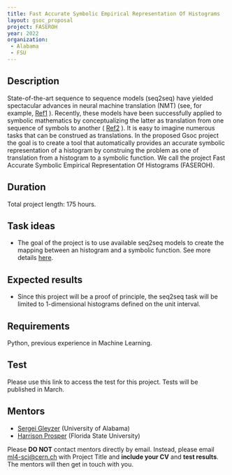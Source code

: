 ```yaml
---
title: Fast Accurate Symbolic Empirical Representation Of Histograms
layout: gsoc_proposal
project: FASEROH
year: 2022
organization:
 - Alabama
 - FSU
---
```


## Description

State-of-the-art sequence to sequence models (seq2seq) have yielded spectacular advances in neural machine translation (NMT) (see, for example, [Ref1](https://arxiv.org/pdf/1912.02047.pdf) ). Recently, these models have been successfully applied to  symbolic mathematics by conceptualizing the latter as  translation from one sequence of symbols to another ( [Ref2](https://arxiv.org/abs/1912.01412) ). It is easy to imagine numerous tasks that can be construed as translations. In the proposed Gsoc project the goal is to create a tool that automatically provides an accurate symbolic representation of a histogram by construing the problem as one of translation from a histogram to a symbolic function. We call the project Fast Accurate Symbolic Empirical Representation Of Histograms (FASEROH).

## Duration

Total project length: 175 hours.

## Task ideas
  * The goal of the project is to use available seq2seq models to create the mapping between an histogram and a symbolic function. See more details [here](https://ml4sci.org/assets/faseroh.pdf).


## Expected results
  * Since this project will be a proof of principle, the seq2seq task will be limited to 1-dimensional histograms defined on the unit interval.
   
## Requirements 
Python, previous experience in Machine Learning. 

## Test

Please use this link to access the test for this project. Tests will be published in March.


## Mentors
  * [Sergei Gleyzer](mailto:ml4-sci@cern.ch) (University of Alabama)
  * [Harrison Prosper](mailto:ml4-sci@cern.ch) (Florida State University)


Please **DO NOT** contact mentors directly by email. Instead, please email [ml4-sci@cern.ch](mailto:ml4-sci@cern.ch) with Project Title and **include your CV** and **test results**. The mentors will then get in touch with you.
